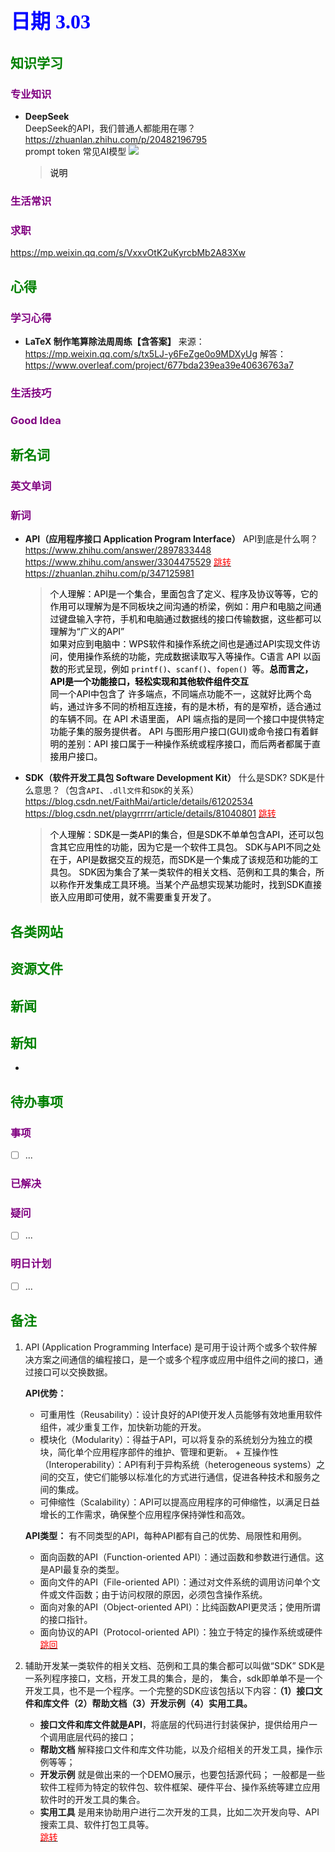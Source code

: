 ## <font color = blue face=楷体 size=6>日期 3.03</font>

## <font color = green>知识学习 </font>
### <font color = purple>专业知识 </font>
- **DeepSeek**   
	DeepSeek的API，我们普通人都能用在哪？
	https://zhuanlan.zhihu.com/p/20482196795  
	prompt token 
	常见AI模型 
	<img src= "https://pica.zhimg.com/v2-312abf923c29a9468929450d5439b7a6_1440w.jpg" wi>
   > <font color = o> 说明 </font>
### <font color = purple>生活常识 </font>

### <font color = purple>求职 </font>
https://mp.weixin.qq.com/s/VxxvOtK2uKyrcbMb2A83Xw

## <font color = green>心得 </font>
### <font color = purple>学习心得 </font>
- **LaTeX 制作笔算除法周周练【含答案】**
   来源：https://mp.weixin.qq.com/s/tx5LJ-y6FeZge0o9MDXyUg
   解答：https://www.overleaf.com/project/677bda239ea39e40636763a7
### <font color = purple>生活技巧 </font>

### <font color = purple>Good Idea </font>



## <font color = green>新名词 </font>
### <font color = purple>英文单词 </font>
### <font color = purple>新词 </font>
+ **API（应用程序接口 Application Program Interface）**
  API到底是什么啊？
   https://www.zhihu.com/answer/2897833448
   https://www.zhihu.com/answer/3304475529  <a id ="01-1"> [<font color = red>跳转</font>](#01-2)  
   https://zhuanlan.zhihu.com/p/347125981
  > <font color = o> 个人理解：API是一个集合，里面包含了定义、程序及协议等等，它的作用可以理解为是不同板块之间沟通的桥梁，例如：用户和电脑之间通过键盘输入字符，手机和电脑通过数据线的接口传输数据，这些都可以理解为“广义的API”  
  >  如果对应到电脑中：WPS软件和操作系统之间也是通过API实现文件访问，使用操作系统的功能，完成数据读取写入等操作。C语言 API 以函数的形式呈现，例如 `printf()`、`scanf()`、`fopen() `等。**总而言之，API是一个功能接口，轻松实现和其他软件组件交互**  
  > 同一个API中包含了 许多端点，不同端点功能不一，这就好比两个岛屿，通过许多不同的桥相互连接，有的是木桥，有的是窄桥，适合通过的车辆不同。在 API 术语里面， API 端点指的是同一个接口中提供特定功能子集的服务提供者。
  > API 与图形用户接口(GUI)或命令接口有着鲜明的差别：API 接口属于一种操作系统或程序接口，而后两者都属于直接用户接口。</font>
  
 - **SDK（软件开发工具包 Software Development Kit）**
	 什么是SDK? SDK是什么意思？（包含`API`、`.dll文件`和`SDK`的关系）
	 https://blog.csdn.net/FaithMai/article/details/61202534  
	 https://blog.csdn.net/playgrrrrr/article/details/81040801  <a id ="02-1"> [<font color = red>跳转</font>](#02-2)
	 > <font color = o> 个人理解：SDK是一类API的集合，但是SDK不单单包含API，还可以包含其它应用性的功能，因为它是一个软件工具包。
	 > SDK与API不同之处在于，API是数据交互的规范，而SDK是一个集成了该规范和功能的工具包。 
	 > SDK因为集合了某一类软件的相关文档、范例和工具的集合，所以称作开发集成工具环境。当某个产品想实现某功能时，找到SDK直接嵌入应用即可使用，就不需要重复开发了。</font>
	
	
	
                                   
## <font color = green>各类网站 </font>


## <font color = green>资源文件 </font>


## <font color = green>新闻 </font>


## <font color = green>新知 </font>
- 

## <font color = green>待办事项 </font>
### <font color = purple>事项 </font>
- [ ] ...
### <font color = purple>已解决 </font>
### <font color = purple>疑问 </font>
- [ ] ...
### <font color = purple>明日计划 </font>
- [ ] ...


## <font color = green>备注 </font>
  1. API (Application Programming Interface) 是可用于设计两个或多个软件解决方案之间通信的编程接口，是一个或多个程序或应用中组件之间的接口，通过接口可以交换数据。

		**API优势：**
		+ 可重用性（Reusability）：设计良好的API使开发人员能够有效地重用软件组件，减少重复工作，加快新功能的开发。
		+ 模块化（Modularity）：得益于API，可以将复杂的系统划分为独立的模块，简化单个应用程序部件的维护、管理和更新。
		 + 互操作性（Interoperability）：API有利于异构系统（heterogeneous systems）之间的交互，使它们能够以标准化的方式进行通信，促进各种技术和服务之间的集成。
		+ 可伸缩性（Scalability）：API可以提高应用程序的可伸缩性，以满足日益增长的工作需求，确保整个应用程序保持弹性和高效。

		**API类型：**
		有不同类型的API，每种API都有自己的优势、局限性和用例。

		+ 面向函数的API（Function-oriented API）：通过函数和参数进行通信。这是API最复杂的类型。
		+ 面向文件的API（File-oriented API）：通过对文件系统的调用访问单个文件或文件函数；由于访问权限的原因，必须包含操作系统。
		+ 面向对象的API（Object-oriented API）：比纯函数API更灵活；使用所谓的接口指针。
		+ 面向协议的API（Protocol-oriented API）：独立于特定的操作系统或硬件<br> <a id ="01-2"> [<font color = red>跳回</font>](#01-1)

2.   辅助开发某一类软件的相关文档、范例和工具的集合都可以叫做“SDK”		 SDK是一系列程序接口，文档，开发工具的集合，是的， 集合，sdk即单单不是一个开发工具，也不是一个程序。一个完整的SDK应该包括以下内容：**（1）接口文件和库文件（2）帮助文档（3）开发示例（4）实用工具。**
      + **接口文件和库文件就是API**，将底层的代码进行封装保护，提供给用户一个调用底层代码的接口；  
      + **帮助文档** 解释接口文件和库文件功能，以及介绍相关的开发工具，操作示例等等；
      + **开发示例** 就是做出来的一个DEMO展示，也要包括源代码；
	 一般都是一些软件工程师为特定的软件包、软件框架、硬件平台、操作系统等建立应用软件时的开发工具的集合。
	 + **实用工具** 是用来协助用户进行二次开发的工具，比如二次开发向导、API 搜索工具、软件打包工具等。 <br> <a id ="02-2"> [<font color = red>跳转</font>](#02-1)
<!--stackedit_data:
eyJoaXN0b3J5IjpbLTM3MTU2NzQxOCwtMTY4ODAzMzE1LC05Mz
czNjAwMDgsNzczNjk5NzMzLDcwMjA4NTg2NCw3OTU0NDcyMTcs
ODMzODcyMDg5LDYxMDQ2NDgyMSw3ODMzMDM3NDMsODU2MjI0ND
U0LDkxNTU2NjYwMiwxMzcwNTYyNjM4LC0yNDY4MjY4OTEsMTI2
NDUwOTMwOSwxMzI5MDc5NDYyLC0yMzMxMTE2MjIsLTIxMTUxOT
Y1ODMsMTAxMjA4MjU2Ml19
-->